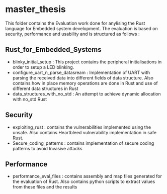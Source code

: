 # master_thesis
This folder contains the Evaluation work done for anylising the Rust language for Embedded system development.
The evaluation is based on security, performance and usability and is structured as follows :
## Rust_for_Embedded_Systems
- blinky_initial_setup : This project contains the peripheral initialisations in order to setup a LED blinking.
- configure_uart_n_parse_datasream : Implementation of UART with parsing the received data into different fields of data structure. Also contains how in place memory operations are done in Rust and use of different data structures in Rust
- data_structures_with_no_std : An attempt to achieve dynamic allocation with no_std Rust
## Security
- exploiting_rust : contains the vulnerabilities implemented using the unsafe. Also contains Heartbleed vulnerability implementation in safe Rust.
- Secure_coding_patterns : contains implementation of secure coding patterns to avoid Invasive attacks
## Performance
- performance_eval_files :  contains assembly and map files generated for the evaluation of Rust. Also contains python scripts to extract values from these files and the results
